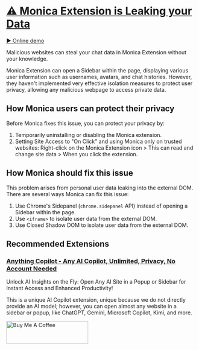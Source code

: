 # [⚠️ Monica Extension is Leaking your Data](https://ext-security.onrender.com/monica-extension-is-leaking-your-data)

[▶️ Online demo](https://ext-security.onrender.com/monica-extension-is-leaking-your-data)

Malicious websites can steal your chat data in Monica Extension without your knowledge.

Monica Extension can open a Sidebar within the page, displaying various user information such as usernames, avatars, and chat histories. However, they haven't implemented very effective isolation measures to protect user privacy, allowing any malicious webpage to access private data.

## How Monica users can protect their privacy

Before Monica fixes this issue, you can protect your privacy by:

1. Temporarily uninstalling or disabling the Monica extension.
2. Setting Site Access to "On Click" and using Monica only on trusted websites: Right-click on the Monica Extension icon > This can read and change site data > When you click the extension.

## How Monica should fix this issue

This problem arises from personal user data leaking into the external DOM. There are several ways Monica can fix this issue:

1. Use Chrome's Sidepanel (`chrome.sidepanel` API) instead of opening a Sidebar within the page.
2. Use `<iframe>` to isolate user data from the external DOM.
3. Use Closed Shadow DOM to isolate user data from the external DOM.

## Recommended Extensions

### [Anything Copilot - Any AI Copilot, Unlimited, Privacy, No Account Needed](https://ziziyi.com/copilot)

Unlock AI Insights on the Fly: Open Any AI Site in a Popup or Sidebar for Instant Access and Enhanced Productivity!

This is a unique AI Copilot extension, unique because we do not directly provide an AI model; however, you can open almost any website in a sidebar or popup, like ChatGPT, Gemini, Microsoft Copilot, Kimi, and more.

<a href="https://www.buymeacoffee.com/baotlake1" target="_blank"><img src="https://cdn.buymeacoffee.com/buttons/v2/default-blue.png" alt="Buy Me A Coffee" style="height: 60px !important;width: 217px !important;" ></a>
